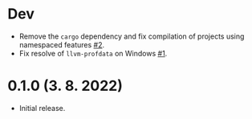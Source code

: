 # Dev
- Remove the `cargo` dependency and fix compilation of projects using namespaced features
[#2](https://github.com/Kobzol/cargo-pgo/pull/2).
- Fix resolve of `llvm-profdata` on Windows [#1](https://github.com/Kobzol/cargo-pgo/pull/1).

# 0.1.0 (3. 8. 2022)
- Initial release.
